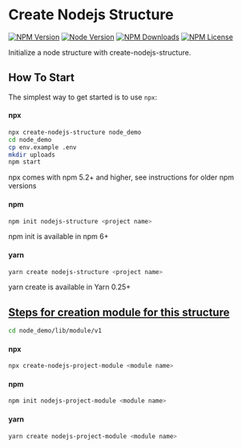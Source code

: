 Create Nodejs Structure
=====================

[![NPM Version][npm-image]][npm-url]
[![Node Version][node-image]][node-url]
[![NPM Downloads][downloads-image]][downloads-url]
[![NPM License][npm-license]][npm-url]
  
Initialize a node structure with create-nodejs-structure.

How To Start
---------------

The simplest way to get started is to use `npx`:

#### npx
```bash
npx create-nodejs-structure node_demo
cd node_demo
cp env.example .env
mkdir uploads
npm start
```
npx comes with npm 5.2+ and higher, see instructions for older npm versions


#### npm
```bash
npm init nodejs-structure <project name>
```
npm init <initializer> is available in npm 6+


#### yarn
```bash
yarn create nodejs-structure <project name>
```
yarn create is available in Yarn 0.25+


## <a href="https://www.npmjs.com/package/create-nodejs-project-module">Steps for creation module for this structure</a>


```bash
cd node_demo/lib/module/v1
```

#### npx
```bash
npx create-nodejs-project-module <module name>
```

#### npm
```bash
npm init nodejs-project-module <module name>
```


#### yarn
```bash
yarn create nodejs-project-module <module name>
```



[npm-image]: https://img.shields.io/npm/v/create-nodejs-structure
[npm-url]: https://www.npmjs.com/package/create-nodejs-structure
[node-image]: https://img.shields.io/node/v/create-nodejs-structure
[node-url]: https://www.npmjs.com/package/create-nodejs-structure
[downloads-image]: https://img.shields.io/npm/dm/create-nodejs-structure.svg
[downloads-url]: https://github.com/rahul2104/demo-node
[npm-license]:https://img.shields.io/npm/l/create-nodejs-structure

